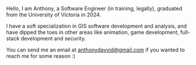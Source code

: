 Hello, I am Anthony, a Software Engineer (in training, legally), graduated from the University of Victoria in 2024.

I have a soft specialization in GIS software development and analysis, and have dipped the toes in other areas like animation, game development, full-stack development and security.

You can send me an email at anthonydavvid@gmail.com if you wanted to reach me for some reason :)

<!---
AnthonyRodway/AnthonyRodway is a ✨ special ✨ repository because its `README.md` (this file) appears on your GitHub profile.
You can click the Preview link to take a look at your changes.
--->

